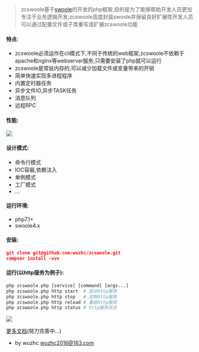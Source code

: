 > zcswoole基于[swoole](https://wiki.swoole.com/)的开发的php框架,目的是为了能够帮助开发人员更加专注于业务逻辑开发;zcswoole高度封装swoole并保留良好扩展性开发人员可以通过配置文件或子类重写或扩展zcswoole功能

#### 特点:
- zcswoole必须运作在cli模式下,不同于传统的web框架,zcswoole不依赖于apache和nginx等webserver服务,只需要安装了php就可以运行
- zcswoole是常驻内存的,可以减少加载文件或变量带来的开销
- 简单快速实现多进程程序
- 内置定时器任务
- 异步文件IO,异步TASK任务
- 消息队列
- 远程RPC

#### 性能:
![](https://box.kancloud.cn/b770e67f45bae287d25d8228f45cc69b_1357x450.png)

#### 设计模式:
- 命令行模式
- IOC容器,依赖注入
- 单例模式
- 工厂模式
- ...

#### 运行环境:
- php7.1+ 
- swoole4.x

#### 安装:
```json
git clone git@github.com:wuzhc/zcswoole.git
compser install -vvv
```

#### 运行(以http服务为例子):
```php
php zcswoole.php [service] [command] [args...]
php zcswoole.php http start  # 启动http服务
php zcswoole.php http stop   # 定制http服务
php zcswoole.php http reload # 重启http服务
php zcswoole.php http status # http服务状态
```
![](https://box.kancloud.cn/ce6854e25763bd46ad0cbc4eb37b2548_869x266.png)

[更多文档](https://www.kancloud.cn/wuzhc/zcswoole/content)(努力完善中...)
- by wuzhc <wuzhc2016@163.com>